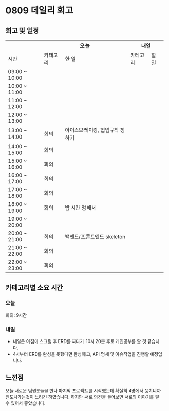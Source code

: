 # 0809 데일리 회고

## 회고 및 일정

  <table>
    <tr>
      <th></th>
      <th colspan="2">오늘</th>
      <th colspan="2">내일</th>
    </tr>
    <tr>
      <td>시간</td>
      <td>카테고리</td>
      <td>한 일</td>
      <td>카테고리</td>
      <td>할 일</td>
    </tr>
    <tr>
          <td>09:00 ~ 10:00</td>
          <td></td>
          <td></td>
          <td></td>
          <td></td>
        </tr><tr>
          <td>10:00 ~ 11:00</td>
          <td></td>
          <td></td>
          <td></td>
          <td></td>
        </tr><tr>
          <td>11:00 ~ 12:00</td>
          <td></td>
          <td></td>
          <td></td>
          <td></td>
        </tr><tr>
          <td>12:00 ~ 13:00</td>
          <td></td>
          <td></td>
          <td></td>
          <td></td>
        </tr><tr>
          <td>13:00 ~ 14:00</td>
          <td>회의</td>
          <td>아이스브레이킹, 협업규칙 정하기</td>
          <td></td>
          <td></td>
        </tr><tr>
          <td>14:00 ~ 15:00</td>
          <td>회의</td>
          <td></td>
          <td></td>
          <td></td>
        </tr><tr>
          <td>15:00 ~ 16:00</td>
          <td>회의</td>
          <td></td>
          <td></td>
          <td></td>
        </tr><tr>
          <td>16:00 ~ 17:00</td>
          <td>회의</td>
          <td></td>
          <td></td>
          <td></td>
        </tr><tr>
          <td>17:00 ~ 18:00</td>
          <td>회의</td>
          <td></td>
          <td></td>
          <td></td>
        </tr><tr>
          <td>18:00 ~ 19:00</td>
          <td>회의</td>
          <td>밥 시간 정해서 </td>
          <td></td>
          <td></td>
        </tr><tr>
          <td>19:00 ~ 20:00</td>
          <td></td>
          <td></td>
          <td></td>
          <td></td>
        </tr><tr>
          <td>20:00 ~ 21:00</td>
          <td>회의</td>
          <td>백엔드/프론트엔드 skeleton</td>
          <td></td>
          <td></td>
        </tr><tr>
          <td>21:00 ~ 22:00</td>
          <td>회의</td>
          <td></td>
          <td></td>
          <td></td>
        </tr><tr>
          <td>22:00 ~ 23:00</td>
          <td>회의</td>
          <td></td>
          <td></td>
          <td></td>
        </tr>
  </table>

## 카테고리별 소요 시간

### 오늘

회의: 9시간

### 내일

- 내일은 아침에 스크럼 후 ERD를 짜다가 10시 20분 후로 개인공부를 할 것 같습니다.
- 4시부터 ERD를 완성을 못했다면 완성하고, API 명세 및 이슈작업을 진행할 예정입니다.

## 느낀점

오늘 새로운 팀원분들을 만나 마지막 프로젝트를 시작했는데 확실히 4명에서 뭉치니까 진도나가는것이 느리긴 하였습니다. 하지만 서로 의견을 들어보면 서로의 이야기를 알 수 있어서 좋았습니다.
